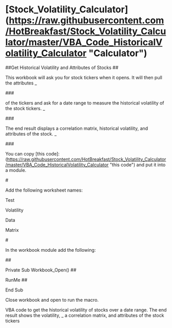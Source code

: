 # [Stock_Volatility_Calculator] (https://raw.githubusercontent.com/HotBreakfast/Stock_Volatility_Calculator/master/VBA_Code_HistoricalVolatility_Calculator "Calculator")
##Get Historical Volatility and Attributes of Stocks
##<P/>This workbook will ask you for stock tickers when it opens. It will then pull the attributes _ </P>
###<P/> of the tickers and ask for a date range to measure the historical volatility of the stock tickers. _ </P>
###<P/>The end result displays a correlation matrix, historical volatility, and attributes of the stock. _ </P>
###<P/>You can copy [this code]: (https://raw.githubusercontent.com/HotBreakfast/Stock_Volatility_Calculator/master/VBA_Code_HistoricalVolatility_Calculator "this code") and put it into a module. </P>

#<P/>Add the following worksheet names:

<P/>	Test
<P/>	Volatility
<P/>	Data
<P/>	Matrix

#<P/>In the workbook module add the following:

##<P/>Private Sub Workbook_Open()
##<P/>RunMe
##<P/>End Sub

<P/>Close workbook and open to run the macro.
<P/>VBA code to get the historical volatility of stocks over a date range. The end result shows the volatility, _
a correlation matrix, and attributes of the stock tickers
